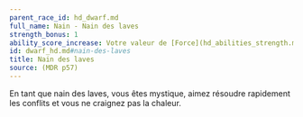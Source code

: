 ```yaml
---
parent_race_id: hd_dwarf.md
full_name: Nain - Nain des laves
strength_bonus: 1
ability_score_increase: Votre valeur de [Force](hd_abilities_strength.md) augmente de 1.
id: dwarf_hd.md#nain-des-laves
title: Nain des laves
source: (MDR p57)
---
```


En tant que nain des laves, vous êtes mystique, aimez résoudre rapidement les conflits et vous ne craignez pas la chaleur.

